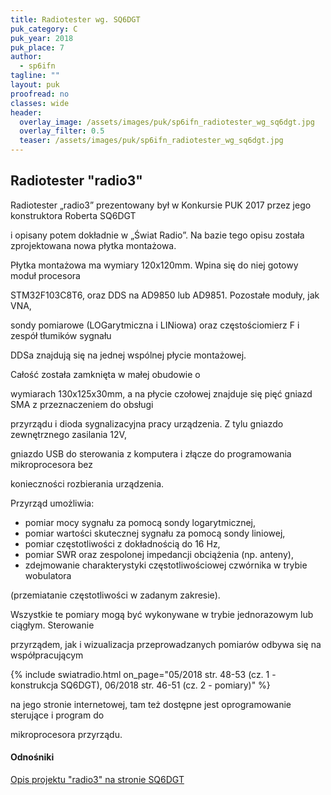 ```yaml
---
title: Radiotester wg. SQ6DGT
puk_category: C
puk_year: 2018
puk_place: 7
author: 
  - sp6ifn
tagline: ""
layout: puk
proofread: no
classes: wide
header:
  overlay_image: /assets/images/puk/sp6ifn_radiotester_wg_sq6dgt.jpg
  overlay_filter: 0.5
  teaser: /assets/images/puk/sp6ifn_radiotester_wg_sq6dgt.jpg
---
```






 







Radiotester "radio3"
--------------------





 Radiotester „radio3” prezentowany był w Konkursie PUK 2017 przez jego konstruktora Roberta SQ6DGT

 i opisany potem dokładnie w „Świat Radio”. Na bazie tego opisu została zprojektowana nowa płytka montażowa.




Płytka montażowa ma wymiary 120x120mm. Wpina się do niej gotowy moduł procesora

STM32F103C8T6, oraz DDS na AD9850 lub AD9851. Pozostałe moduły, jak VNA,

sondy pomiarowe (LOGarytmiczna i LINiowa) oraz częstościomierz F i zespół tłumików sygnału

DDSa znajdują się na jednej wspólnej płycie montażowej.






Całość została zamknięta w małej obudowie o

wymiarach 130x125x30mm, a na płycie czołowej znajduje się pięć gniazd SMA z przeznaczeniem do obsługi

przyrządu i dioda sygnalizacyjna pracy urządzenia. Z tylu gniazdo zewnętrznego zasilania 12V,

gniazdo USB do sterowania z komputera i złącze do programowania mikroprocesora bez

konieczności rozbierania urządzenia.






 Przyrząd umożliwia:

 

* pomiar mocy sygnału za pomocą sondy logarytmicznej,
* pomiar wartości skutecznej sygnału za pomocą sondy liniowej,
* pomiar częstotliwości z dokładnością do 16 Hz,
* pomiar SWR oraz zespolonej impedancji obciążenia (np. anteny),
* zdejmowanie charakterystyki częstotliwościowej czwórnika w trybie wobulatora

 (przemiatanie częstotliwości w zadanym zakresie).









 Wszystkie te pomiary mogą być wykonywane w trybie jednorazowym lub ciągłym. Sterowanie

przyrządem, jak i wizualizacja przeprowadzanych pomiarów odbywa się na współpracującym

{% include swiatradio.html on_page="05/2018 str. 48-53 (cz. 1 - konstrukcja SQ6DGT), 06/2018 str. 46-51 (cz. 2 - pomiary)" %}

na jego stronie internetowej, tam też dostępne jest oprogramowanie sterujące i program do

mikroprocesora przyrządu.







#### Odnośniki

[Opis projektu "radio3" na stronie SQ6DGT](https://web.archive.org/web/20210805014720/https://mindpart.com/strona-glowna/projekty/radio3/)

 





 





 


